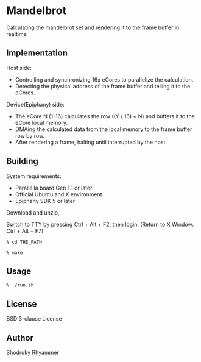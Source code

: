 # Mandelbrot

Calculating the mandelbrot set and rendering it to the frame buffer in realtime

## Implementation

Host side:

* Controlling and synchronizing 16x eCores to parallelize the calculation.
* Detecting the physical address of the frame buffer and telling it to the eCores.

Device(Epiphany) side:

* The eCore N (1-16) calculates the row ((Y / 16) + N) and buffers it to the eCore local memory.
* DMAing the calculated data from the local memory to the frame buffer row by row.
* After rendering a frame, halting until interrupted by the host.

## Building

System requirements:

* Parallella board Gen 1.1 or later
* Official Ubuntu and X environment
* Epiphany SDK 5 or later

Download and unzip,

Switch to TTY by pressing Ctrl + Alt + F2, then login. (Return to X Window: Ctrl + Alt + F7)

``% cd THE_PATH``

``% make``

## Usage

``% ./run.sh``

## License

BSD 3-clause License

## Author

[Shodruky Rhyammer](https://github.com/shodruky-rhyammer)
